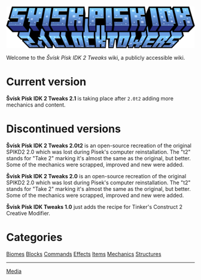 ![2.1 Clocktowers](./media/2_1_clocktowers.png)


Welcome to the *Švísk Písk IDK 2 Tweaks* wiki, a publicly accessible wiki.

# Current version

**Švísk Písk IDK 2 Tweaks 2.1** is taking place after `2.0t2` adding more mechanics and content.

# Discontinued versions

**Švísk Písk IDK 2 Tweaks 2.0t2** is an open-source recreation of the original SPIKD2 2.0 which was lost during Pisek's computer reinstallation. The "t2" stands for "Take 2" marking it's almost the same as the original, but better. Some of the mechanics were scrapped, improved and new were added.

**Švísk Písk IDK 2 Tweaks 2.0** is an open-source recreation of the original SPIKD2 2.0 which was lost during Pisek's computer reinstallation. The "t2" stands for "Take 2" marking it's almost the same as the original, but better. Some of the mechanics were scrapped, improved and new were added.

**Švísk Písk IDK Tweaks 1.0** just adds the recipe for Tinker's Construct 2 Creative Modifier.

# Categories

[Biomes](./Biomes)
[Blocks](./Blocks)
[Commands](./Commands)
[Effects](./Effects)
[Items](./Items)
[Mechanics](./Mechanics)
[Structures](./Structures)

---

[Media](./media)
